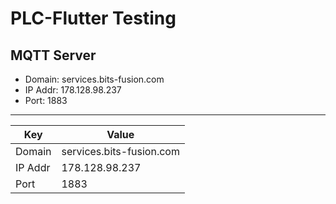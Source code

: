 # PLC-Flutter Testing

## MQTT Server
- Domain:   services.bits-fusion.com
- IP Addr:  178.128.98.237
- Port:     1883

---


| Key  | Value |
| ------------- | ------------- |
|Domain  | services.bits-fusion.com  |
| IP Addr  | 178.128.98.237  |
| Port  | 1883  |
